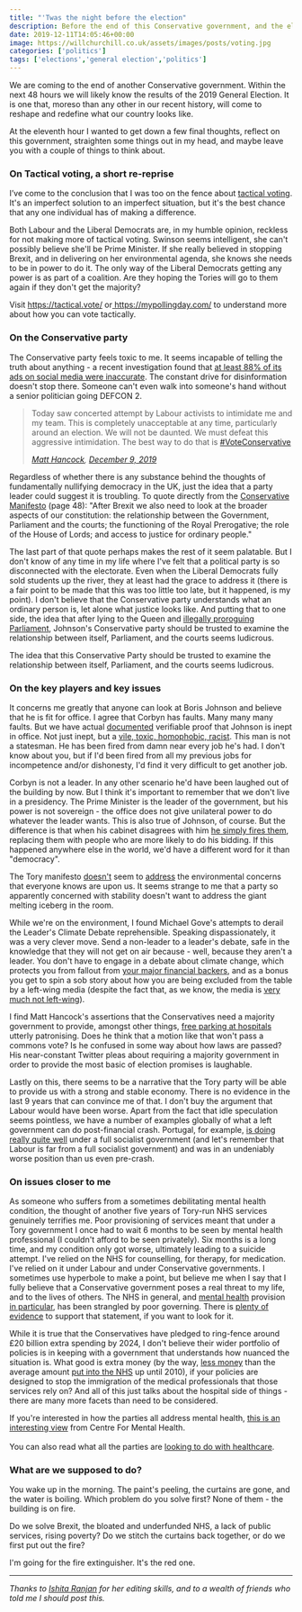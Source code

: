 ```yaml
---
title: "'Twas the night before the election"
description: Before the end of this Conservative government, and the election, I wanted to jot down some thoughts, and maybe leave you with some things to think about.
date: 2019-12-11T14:05:46+00:00
image: https://willchurchill.co.uk/assets/images/posts/voting.jpg
categories: ['politics']
tags: ['elections','general election','politics']
---
```

We are coming to the end of another Conservative government. Within the next 48 hours we will likely know the results of the 2019 General Election. It is one that, moreso than any other in our recent history, will come to reshape and redefine what our country looks like. 

At the eleventh hour I wanted to get down a few final thoughts, reflect on this government, straighten some things out in my head, and maybe leave you with a couple of things to think about.

### On Tactical voting, a short re-reprise

I’ve come to the conclusion that I was too on the fence about [tactical voting](http://copyandcode-staging.co.uk/willchurchill/on-tactical-voting-a-reprise/). It's an imperfect solution to an imperfect situation, but it's the best chance that any one individual has of making a difference.

Both Labour and the Liberal Democrats are, in my humble opinion, reckless for not making more of tactical voting. Swinson seems intelligent, she can't possibly believe she'll be Prime Minister. If she really believed in stopping Brexit, and in delivering on her environmental agenda, she knows she needs to be in power to do it. The only way of the Liberal Democrats getting any power is as part of a coalition. Are they hoping the Tories will go to them again if they don't get the majority?

<pullquote>Visit <a href="https://tactical.vote/" target="_blank">https://tactical.vote/</a> or<a href="https://mypollingday.com/" target="_blank"> https://mypollingday.com/</a> to understand more about how you can vote tactically.</pullquote>

### On the Conservative party

The Conservative party feels toxic to me. It seems incapable of telling the truth about anything - a recent investigation found that [at least 88% of its ads on social media were inaccurate](https://metro.co.uk/2019/12/10/investigation-finds-88-tory-ads-misleading-compared-0-labour-11651802/). The constant drive for disinformation doesn't stop there. Someone can't even walk into someone's hand without a senior politician going DEFCON 2.

> Today saw concerted attempt by Labour activists to intimidate me and my team.
> This is completely unacceptable at any time, particularly around an election.
> We will not be daunted. We must defeat this aggressive intimidation.
> The best way to do that is <a href="https://twitter.com/hashtag/VoteConservative?src=hash&ref_src=twsrc%5Etfw" target="_blank">#VoteConservative</a>
>
> *[Matt Hancock](https://twitter.com/matthancock), [December 9, 2019](https://twitter.com/MattHancock/status/1204132816247762944?ref_src=twsrc%5Etfw)*

Regardless of whether there is any substance behind the thoughts of fundamentally nullifying democracy in the UK, just the idea that a party leader could suggest it is troubling. To quote directly from the [Conservative Manifesto](https://assets-global.website-files.com/5da42e2cae7ebd3f8bde353c/5dda924905da587992a064ba_Conservative%202019%20Manifesto.pdf) (page 48): "After Brexit we also need to look at the broader aspects of our constitution: the relationship between the Government, Parliament and the courts; the functioning of the Royal Prerogative; the role of the House of Lords; and access to justice for ordinary people." 

The last part of that quote perhaps makes the rest of it seem palatable. But I don't know of any time in my life where I've felt that a political party is so disconnected with the electorate. Even when the Liberal Democrats fully sold students up the river, they at least had the grace to address it (there is a fair point to be made that this was too little too late, but it happened, is my point). I don't believe that the Conservative party understands what an ordinary person is, let alone what justice looks like. And putting that to one side, the idea that after lying to the Queen and [illegally proroguing Parliament](https://www.instituteforgovernment.org.uk/explainers/court-challenges-prorogation), Johnson's Conservative party should be trusted to examine the relationship between itself, Parliament, and the courts seems ludicrous.

<pullquote>The idea that this Conservative Party should be trusted to examine the relationship between itself, Parliament, and the courts seems ludicrous.</pullquote>

### On the key players and key issues

It concerns me greatly that anyone can look at Boris Johnson and believe that he is fit for office. I agree that Corbyn has faults. Many many many faults. But we have actual [documented](https://inews.co.uk/news/uk/times-boris-johnson-flat-lied-277588) verifiable proof that Johnson is inept in office. Not just inept, but a [vile, toxic, homophobic, racist](https://www.bbc.co.uk/news/uk-politics-48663963). This man is not a statesman. He has been fired from damn near every job he's had. I don't know about you, but if I'd been fired from all my previous jobs for incompetence and/or dishonesty, I'd find it very difficult to get another job.

Corbyn is not a leader. In any other scenario he'd have been laughed out of the building by now. But I think it's important to remember that we don't live in a presidency. The Prime Minister is the leader of the government, but his power is not sovereign - the office does not give unilateral power to do whatever the leader wants. This is also true of Johnson, of course. But the difference is that when his cabinet disagrees with him [he simply fires them](https://www.theguardian.com/politics/2019/jul/24/boris-johnson-takes-his-revenge-and-sacks-over-half-the-cabinet), replacing them with people who are more likely to do his bidding. If this happened anywhere else in the world, we'd have a different word for it than "democracy".

The Tory manifesto [doesn't](https://inews.co.uk/news/politics/manifesto-environment-plans-climate-change-general-election-2019-party-policies-1327435) seem to [address](https://friendsoftheearth.uk/general-election/election-manifestos-labour-tops-friends-earths-climate-and-nature-league-table) the environmental concerns that everyone knows are upon us. It seems strange to me that a party so apparently concerned with stability doesn't want to address the giant melting iceberg in the room.

While we're on the environment, I found Michael Gove's attempts to derail the Leader's Climate Debate reprehensible. Speaking dispassionately, it was a very clever move. Send a non-leader to a leader's debate, safe in the knowledge that they will not get on air because - well, because they aren't a leader. You don't have to engage in a debate about climate change, which protects you from fallout from [your major financial backers](https://www.theguardian.com/environment/2019/oct/11/mps-and-the-oil-industry-who-gave-what-to-whom), and as a bonus you get to spin a sob story about how you are being excluded from the table by a left-wing media (despite the fact that, as we know, the media is [very much not left-wing](https://www.lboro.ac.uk/news-events/general-election/report-3/)).

I find Matt Hancock's assertions that the Conservatives need a majority government to provide, amongst other things, [free parking at hospitals](https://twitter.com/MattHancock/status/1198540109701931008) utterly patronising. Does he think that a motion like that won't pass a commons vote? Is he confused in some way about how laws are passed? His near-constant Twitter pleas about requiring a majority government in order to provide the most basic of election promises is laughable.

Lastly on this, there seems to be a narrative that the Tory party will be able to provide us with a strong and stable economy. There is no evidence in the last 9 years that can convince me of that. I don't buy the argument that Labour would have been worse. Apart from the fact that idle speculation seems pointless, we have a number of examples globally of what a left government can do post-financial crash. Portugal, for example, [is doing really quite well](https://voxeu.org/article/turnaround-portuguese-economy) under a full socialist government (and let's remember that Labour is far from a full socialist government) and was in an undeniably worse position than us even pre-crash.

### On issues closer to me

As someone who suffers from a sometimes debilitating mental health condition, the thought of another five years of Tory-run NHS services genuinely terrifies me. Poor provisioning of services meant that under a Tory government I once had to wait 6 months to be seen by mental health professional (I couldn't afford to be seen privately). Six months is a long time, and my condition only got worse, ultimately leading to a suicide attempt. I've relied on the NHS for counselling, for therapy, for medication. I've relied on it under Labour and under Conservative governments. I sometimes use hyperbole to make a point, but believe me when I say that I fully believe that a Conservative government poses a real threat to my life, and to the lives of others. The NHS in general, and [mental health](https://www.independent.co.uk/news/health/mental-health-trusts-uk-funding-government-cuts-royal-college-psychiatrists-a8219486.html) provision [in particular](https://www.mind.org.uk/news-campaigns/news/mental-health-services-cut-by-8-per-cent/), has been strangled by poor governing. There is [plenty of evidence](https://www.independent.co.uk/voices/mental-health-cuts-austerity-funding-conservatives-jeremy-hunt-nhs-police-calls-a8654191.html) to support that statement, if you want to look for it. 

While it is true that the Conservatives have pledged to ring-fence around £20 billion extra spending by 2024, I don't believe their wider portfolio of policies is in keeping with a government that understands how nuanced the situation is. What good is extra money (by the way, [less money](https://fullfact.org/health/spending-english-nhs/) than the average amount [put into the NHS](https://www.kingsfund.org.uk/projects/nhs-in-a-nutshell/nhs-budget) up until 2010), if your policies are designed to stop the immigration of the medical professionals that those services rely on? And all of this just talks about the hospital side of things - there are many more facets than need to be considered.

<pullquote>If you're interested in how the parties all address mental health, <a href="https://www.centreformentalhealth.org.uk/blog/centre-mental-health-blog/general-election-manifestos-our-analysis">this is an interesting view</a> from Centre For Mental Health.
<br><br>
You can also read what all the parties are <a href="https://www.centreformentalhealth.org.uk/blog/centre-mental-health-blog/general-election-manifestos-our-analysis" target="_blank">looking to do with healthcare</a>.</pullquote>

### What are we supposed to do?

You wake up in the morning. The paint's peeling, the curtains are gone, and the water is boiling. Which problem do you solve first? None of them - the building is on fire.

Do we solve Brexit, the bloated and underfunded NHS, a lack of public services, rising poverty? Do we stitch the curtains back together, or do we first put out the fire?

I'm going for the fire extinguisher. It's the red one.

---

_Thanks to [Ishita Ranjan](https://ishitaranjan.co.uk/) for her editing skills, and to a wealth of friends who told me I should post this._